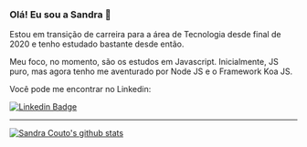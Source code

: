 ### Olá! Eu sou a Sandra 👋

Estou em transição de carreira para a área de Tecnologia desde final de 2020 e tenho estudado bastante desde então. 

Meu foco, no momento, são os estudos em Javascript. Inicialmente, JS puro, mas agora tenho me aventurado por Node JS e o Framework Koa JS.


Você pode me encontrar no Linkedin:

[![Linkedin Badge](https://img.shields.io/badge/-LinkedIn-blue?style=flat-square&logo=Linkedin&logoColor=white&link=https://www.linkedin.com/in/sandra-lm-couto/)](https://www.linkedin.com/in/sandra-lm-couto/)

____


[![Sandra Couto's github stats](https://github-readme-stats.vercel.app/api?username=sandralcouto&theme=dark&show_icons=true&count_private=true)](https://github.com/sandralcouto)
